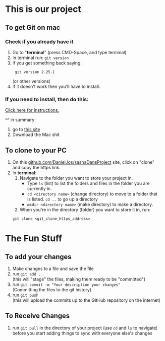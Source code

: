 # This is our project

## To get Git on mac
### Check if you already have it
1. Go to "**terminal**" (press CMD-Space, and type terminal)
2. In terminal run: `git version`
3. If you get something back saying:
   ```
    git version 2.25.1
   ```
    (or other versions)
4. If it doesn't work then you'll have to install.

### If you need to install, then do this: 

[Click here for instructions.](https://phoenixnap.com/kb/install-git-on-mac)

^^ in summary:
1. go to [this site](https://git-scm.com/)
2. Download the Mac shit

## To clone to your PC
1. On this [github.com/DanielJos/sashaDansProject](https://github.com/DanielJos/sashaDansProject) site, click on "clone" and copy the https link.
2. In **terminal**:
   1. Navigate to the folder you want to store your project in.
      - Type `ls` (list) to list the folders and files in the folder you are currently in.
      - `cd <directory name>` (change directory) to move to a folder that is listed. `cd ..` to go up a directory
      - `mkdir <directory name>` (make directory) to make a directory.
   2. When you're in the directory (folder) you want to store it in, run:
    ```
    git clone <git_clone_https_address>
    ```
# The Fun Stuff
## To add your changes
1. Make changes to a file and save the file
2. run `git add .`\
   (this will "stage" the files, making them ready to be "committed")
3. run `git commit -m "Your description your changes"`\
   (Committing the files to the git history)
4. run `git push`\
   (this will upload the commits up to the GitHub repository on the internet)
   
## To Receive Changes
1. run `git pull` in the directory of your project (use `cd` and `ls` to navigate) before you start adding things to sync with everyone else's changes 
